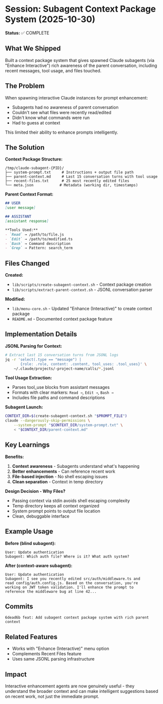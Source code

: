 # Session: Subagent Context Package System (2025-10-30)

**Status:** ✅ COMPLETE

## What We Shipped

Built a context package system that gives spawned Claude subagents (via "Enhance Interactive") rich awareness of the parent conversation, including recent messages, tool usage, and files touched.

## The Problem

When spawning interactive Claude instances for prompt enhancement:
- Subagents had no awareness of parent conversation
- Couldn't see what files were recently read/edited
- Didn't know what commands were run
- Had to guess at context

This limited their ability to enhance prompts intelligently.

## The Solution

**Context Package Structure:**
```
/tmp/claude-subagent-{PID}/
├── system-prompt.txt     # Instructions + output file path
├── parent-context.md     # Last 15 conversation turns with tool usage
├── recent-files.txt      # 25 most recently edited files
└── meta.json            # Metadata (working dir, timestamps)
```

**Parent Context Format:**
```markdown
## USER
[user message]

## ASSISTANT
[assistant response]

**Tools Used:**
- `Read` → /path/to/file.js
- `Edit` → /path/to/modified.ts
- `Bash` → Command description
- `Grep` → Pattern: search_term
```

## Files Changed

**Created:**
- `lib/scripts/create-subagent-context.sh` - Context package creation
- `lib/scripts/extract-parent-context.sh` - JSONL conversation parser

**Modified:**
- `lib/menu-core.sh` - Updated "Enhance (Interactive)" to create context package
- `README.md` - Documented context package feature

## Implementation Details

**JSONL Parsing for Context:**
```bash
# Extract last 15 conversation turns from JSONL logs
jq -r 'select(.type == "message") |
       {role: .role, content: .content, tool_uses: .tool_uses}' \
    ~/.claude/projects/-project-name/calls/*.jsonl
```

**Tool Usage Extraction:**
- Parses tool_use blocks from assistant messages
- Formats with clear markers: `Read →`, `Edit →`, `Bash →`
- Includes file paths and command descriptions

**Subagent Launch:**
```bash
CONTEXT_DIR=$(create-subagent-context.sh "$PROMPT_FILE")
claude --dangerously-skip-permissions \
    --system-prompt "$CONTEXT_DIR/system-prompt.txt" \
    < "$CONTEXT_DIR/parent-context.md"
```

## Key Learnings

**Benefits:**
1. **Context awareness** - Subagents understand what's happening
2. **Better enhancements** - Can reference recent work
3. **File-based injection** - No shell escaping issues
4. **Clean separation** - Context in temp directory

**Design Decision - Why Files?**
- Passing context via stdin avoids shell escaping complexity
- Temp directory keeps all context organized
- System prompt points to output file location
- Clean, debuggable interface

## Example Usage

**Before (blind subagent):**
```
User: Update authentication
Subagent: Which auth file? Where is it? What auth system?
```

**After (context-aware subagent):**
```
User: Update authentication
Subagent: I see you recently edited src/auth/middleware.ts and
read config/auth.config.js. Based on the conversation, you're
working on JWT token validation. I'll enhance the prompt to
reference the middleware bug at line 42...
```

## Commits

```
6dead6b feat: Add subagent context package system with rich parent context
```

## Related Features

- Works with "Enhance (Interactive)" menu option
- Complements Recent Files feature
- Uses same JSONL parsing infrastructure

## Impact

Interactive enhancement agents are now genuinely useful - they understand the broader context and can make intelligent suggestions based on recent work, not just the immediate prompt.
